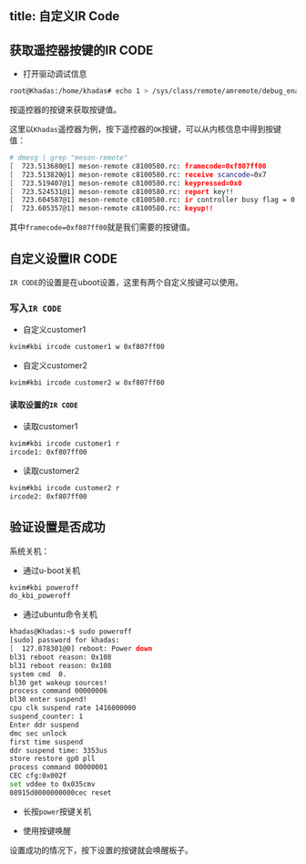 title: 自定义IR Code
---

## 获取遥控器按键的IR CODE

* 打开驱动调试信息

```bash
root@Khadas:/home/khadas# echo 1 > /sys/class/remote/amremote/debug_enable
```

按遥控器的按键来获取按键值。

这里以`Khadas`遥控器为例，按下遥控器的`OK`按键，可以从内核信息中得到按键值：

```bash
# dmesg | grep "meson-remote"
[  723.513680@1] meson-remote c8100580.rc: framecode=0xf807ff00
[  723.513820@1] meson-remote c8100580.rc: receive scancode=0x7
[  723.519407@1] meson-remote c8100580.rc: keypressed=0x0
[  723.524531@1] meson-remote c8100580.rc: report key!!
[  723.604587@1] meson-remote c8100580.rc: ir controller busy flag = 0
[  723.605357@1] meson-remote c8100580.rc: keyup!!
```

其中`framecode=0xf807ff00`就是我们需要的按键值。

## 自定义设置IR CODE

`IR CODE`的设置是在uboot设置，这里有两个自定义按键可以使用。

### 写入`IR CODE`

* 自定义customer1

```bash
kvim#kbi ircode customer1 w 0xf807ff00
```

* 自定义customer2

```bash
kvim#kbi ircode customer2 w 0xf807ff00
```

#### 读取设置的`IR CODE`

* 读取customer1

```bash
kvim#kbi ircode customer1 r
ircode1: 0xf807ff00
```

* 读取customer2

```bash
kvim#kbi ircode customer2 r
ircode2: 0xf807ff00
```

## 验证设置是否成功


系统关机：

* 通过u-boot关机

```bash
kvim#kbi poweroff
do_kbi_poweroff
```

* 通过ubuntu命令关机

```bash
khadas@Khadas:~$ sudo poweroff
[sudo] password for khadas:
[  127.078301@0] reboot: Power down
bl31 reboot reason: 0x108
bl31 reboot reason: 0x108
system cmd  0.
bl30 get wakeup sources!
process command 00000006
bl30 enter suspend!
cpu clk suspend rate 1416000000
suspend_counter: 1
Enter ddr suspend
dmc sec unlock
first time suspend
ddr suspend time: 3353us
store restore gp0 pll
process command 00000001
CEC cfg:0x002f
set vddee to 0x035cmv
08915d0000000000cec reset
```

* 长按`power`按键关机

* 使用按键唤醒

设置成功的情况下，按下设置的按键就会唤醒板子。

